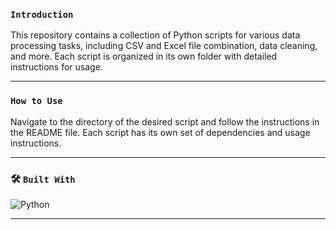 ### <center><p align = "left">`Introduction`</p> </center>
This repository contains a collection of Python scripts for various data processing tasks, including CSV and Excel file combination, data cleaning, and more. Each script is organized in its own folder with detailed instructions for usage.

<hr>

### <center><p align = "left">`How to Use`</p> </center>
Navigate to the directory of the desired script and follow the instructions in the README file. Each script has its own set of dependencies and usage instructions.

<hr>

### <center><p align = "left">🛠️ `Built With`</p> </center>
![Python](https://img.shields.io/badge/python-3670A0?style=for-the-badge&logo=python&logoColor=ffdd54)

<hr>
